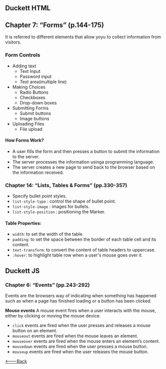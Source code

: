 ## Duckett HTML
## Chapter 7: “Forms” (p.144-175)

It is referred to different elements that allow yoyu to collect information from visitors.

### Form Controls
* Adding text
  * Text Input
  * Password input
  * Text area(multiple line)
* Making Choices
  * Radio Buttons
  * Checkboxes
  * Drop-down boxes
* Submitting Forms
  * Submit buttons
  * Image buttons
* Uploading Files
  * File upload

#### How Forms Work?
* A user fills the form and then presses a button to submit the information to the server.
* The server processes the information usinga programming language.
* The server creates a new page to send back to the browser based on the information received.

### Chapter 14: “Lists, Tables & Forms” (pp.330-357)
* Specify bullet point styles.
 * `list-style-type` : control the shape of bullet point.
 * `list-style-image` : images for bullets.
 * `list-style-position` : positioning the Marker.

#### Table Properties:
* `width`: to set the width of the table.
* `padding`: to set the space between the border of each table cell and its content.
* `text-transform`: to convert the content of table headers to uppercase.
* `:hover`: to highlight table row when a user's mouse goes over it.

##  Duckett JS
### Chapter 6: “Events” (pp.243-292)

Events are the browsers way of indicating when something has happened such as when a page has finished loading or a button has been clicked.

**Mouse events**
A mouse event fires when a user interacts with the mouse, either by clicking or moving the mouse device.

* `click` events are fired when the user presses and releases a mouse button on an element.
* `mouseout` events are fired when the mouse leaves an element.
* `mouseover` events are fired when the mouse enters an element’s content.
* `mousedown` events are fired when the user presses a mouse button.
* `mouseup` events are fired when the user releases the mouse button.



[<---Back](README.md)